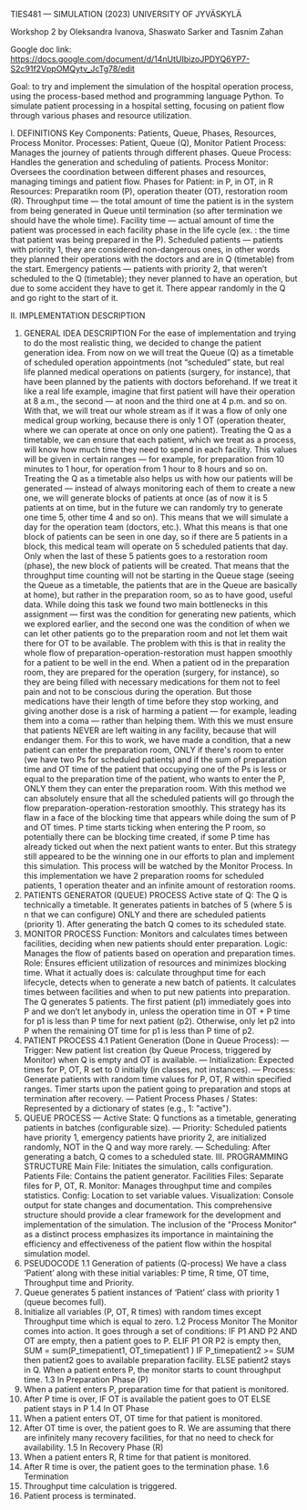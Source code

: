 TIES481 — SIMULATION (2023)
UNIVERSITY OF JYVÄSKYLÄ

Workshop 2
by Oleksandra Ivanova, Shaswato Sarker and Tasnim Zahan

Google doc link: https://docs.google.com/document/d/14nUtUIbizoJPDYQ6YP7-S2c91f2VppOMQytv_JcTg78/edit

Goal: to try and implement the simulation of the hospital operation process, using the process-based method and programming language Python. To simulate patient processing in a hospital setting, focusing on patient flow through various phases and resource utilization.

I. DEFINITIONS
Key Components: Patients, Queue, Phases, Resources, Process Monitor.
Processes: Patient, Queue (Q), Monitor
Patient Process: Manages the journey of patients through different phases.
Queue Process: Handles the generation and scheduling of patients.
Process Monitor: Oversees the coordination between different phases and resources, managing timings and patient flow.
Phases for Patient: in P, in OT, in R
Resources: Preparatikn room (P), operation theater (OT), restoration room (R).
Throughput time — the total amount of time the patient is in the system from being generated in Queue until termination (so after termination we should have the whole time).
Facility time — actual amount of time the patient was processed in each facility phase in the life cycle (ex. : the time that patient was being prepared in the P).
Scheduled patients — patients with priority 1, they are considered non-dangerous ones, in other words they planned their operations with the doctors and are in Q (timetable) from the start.
Emergency patients — patients with priority 2, that weren’t scheduled to the Q (timetable); they never planned to have an operation, but due to some accident they have to get it. There appear randomly in the Q and go right to the start of it.

II. IMPLEMENTATION DESCRIPTION
1. GENERAL IDEA DESCRIPTION
For the ease of implementation and trying to do the most realistic thing, we decided to change the patient generation idea. From now on we will treat the Queue (Q) as a timetable of scheduled operation appointments (not “scheduled” state, but real life planned medical operations on patients (surgery, for instance), that have been planned by the patients with doctors beforehand. If we treat it like a real life example, imagine that first patient will have their operation at 8 a.m., the second — at noon and the third one at 4 p.m. and so on. With that, we will treat our whole stream as if it was a flow of only one medical group working, because there is only 1 OT (operation theater, where we can operate at once on only one patient).
Treating the Q as a timetable, we can ensure that each patient, which we treat as a process, will know how much time they need to spend in each facility. This values will be given in certain ranges — for example, for preparation from 10 minutes to 1 hour, for operation from 1 hour to 8 hours and so on. 
Treating the Q as a timetable also helps us with how our patients will be generated — instead of always monitoring each of them to create a new one, we will generate blocks of patients at once (as of now it is 5 patients at on time, but in the future we can randomly try to generate one time 5, other time 4 and so on). This means that we will simulate a day for the operation team (doctors, etc.). What this means is that one block of patients can be seen in one day, so if there are 5 patients in a block, this medical team will operate on 5 scheduled patients that day. Only when the last of these 5 patients goes to a restoration room (phase), the new block of patients will be created. That means that the throughput time counting will not be starting in the Queue stage (seeing the Queue as a timetable, the patients that are in the Queue are basically at home), but rather in the preparation room, so as to have good, useful data.
While doing this task we found two main bottlenecks in this assignment — first was the condition for generating new patients, which we explored earlier, and the second one was the condition of when we can let other patients go to the preparation room and not let them wait there for OT to be available. The problem with this is that in reality the whole flow of preparation-operation-restoration must happen smoothly for a patient to be well in the end. When a patient od in the preparation room, they are prepared for the operation (surgery, for instance), so they are being filled with necessary medications for them not to feel pain and not to be conscious during the operation. But those medications have their length of time before they stop working, and giving another dose is a risk of harming a patient — for example, leading them into a coma — rather than helping them. With this we must ensure that patients NEVER are left waiting in any facility, because that will endanger them. For this to work, we have made a condition, that a new patient can enter the preparation room, ONLY if there's room to enter (we have two Ps for scheduled patients) and if the sum of preparation time and OT time of the patient that occupying one of the Ps is less or equal to the preparation time of the patient, who wants to enter the P, ONLY them they can enter the preparation room. With this method we can absolutely ensure that all the scheduled patients will go through the flow preparation-operation-restoration smoothly. This strategy has its flaw in a face of the blocking time that appears while doing the sum of P and OT times. P time starts ticking when entering the P room, so potentially there can be blocking time created, if some P time has already ticked out when the next patient wants to enter. But this strategy still appeared to be the winning one in our efforts to plan and implement this simulation. This process will be watched by the Monitor Process.
In this implementation we have 2 preparation rooms for scheduled patients, 1 operation theater and an infinite amount of restoration rooms.
2. PATIENTS GENERATOR (QUEUE) PROCESS
Active state of Q: The Q is technically a timetable. It generates patients in batches of 5 (where 5 is n that we can configure) ONLY and there are scheduled patients (priority 1). After generating the batch Q comes to its scheduled state. 
3. MONITOR PROCESS
Function: Monitors and calculates times between facilities, deciding when new patients should enter preparation.
Logic: Manages the flow of patients based on operation and preparation times.
Role: Ensures efficient utilization of resources and minimizes blocking time.
What it actually does is: calculate throughput time for each lifecycle, detects when to generate a new batch of patients.
It calculates times between facilities and when to put new patients into preparation. The Q generates 5 patients. The first patient (p1) immediately goes into P and we don’t let anybody in, unless the operation time in OT + P time for p1 is less than P time for next patient (p2). Otherwise, only let p2 into P when the remaining OT time for p1 is less than P time of p2.
4. PATIENT PROCESS
4.1 Patient Generation (Done in Queue Process):
— Trigger: New patient list creation (by Queue Process, triggered by Monitor) when Q is empty and OT is available.
— Initialization: Expected times for P, OT, R set to 0 initially (in classes, not instances).
— Process: Generate patients with random time values for P, OT, R within specified ranges. Timer starts upon the patient going to preparation and stops at termination after recovery.
— Patient Process Phases / States: Represented by a dictionary of states (e.g., 1: "active").
5. QUEUE PROCESS
— Active State: Q functions as a timetable, generating patients in batches (configurable size).
— Priority: Scheduled patients have priority 1, emergency patients have priority 2, are initialized randomly, NOT in the Q and way more rarely.
— Scheduling: After generating a batch, Q comes to a scheduled state.
III. PROGRAMMING STRUCTURE
Main File: Initiates the simulation, calls configuration.
Patients File: Contains the patient generator.
Facilities Files: Separate files for P, OT, R.
Monitor: Manages throughput time and compiles statistics.
Config: Location to set variable values.
Visualization: Console output for state changes and documentation.
This comprehensive structure should provide a clear framework for the development and implementation of the simulation. The inclusion of the "Process Monitor" as a distinct process emphasizes its importance in maintaining the efficiency and effectiveness of the patient flow within the hospital simulation model.
1. PSEUDOCODE
1.1 Generation of patients (Q-process)
We have a class ‘Patient’ along with these initial variables: P time, R time, OT time, Throughput time and Priority.
1. Queue generates 5 patient instances of ‘Patient’ class with priority 1 (queue becomes full).
2. Initialize all variables (P, OT, R times) with random times except Throughput time which is equal to zero.
1.2 Process Monitor
The Monitor comes into action. It goes through a set of conditions: 
IF P1 AND P2 AND OT are empty, then a patient goes to P. 
ELIF P1 OR P2 is empty then, 
SUM = sum(P_timepatient1, OT_timepatient1 ) 
IF P_timepatient2 >= SUM then patient2 goes to available preparation facility.
ELSE patient2 stays in Q.
When a patient enters P, the monitor starts to count throughput time.
1.3 In Preparation Phase (P)
1. When a patient enters P, preparation time for that patient is monitored.
2. After P time is over, 
IF  OT is available the patient goes to OT
ELSE patient stays in P 
1.4 In OT Phase
1. When a patient enters OT, OT time for that patient is monitored.
2. After OT time is over, the patient goes to R.
We are assuming that there are infinitely many recovery facilities, for that no need to check for availability.
1.5 In Recovery Phase (R)
1. When a patient enters R, R time for that patient is monitored.
2. After R time is over, the patient goes to the termination phase.
1.6 Termination
1. Throughput time calculation is triggered.
2. Patient process is terminated.
